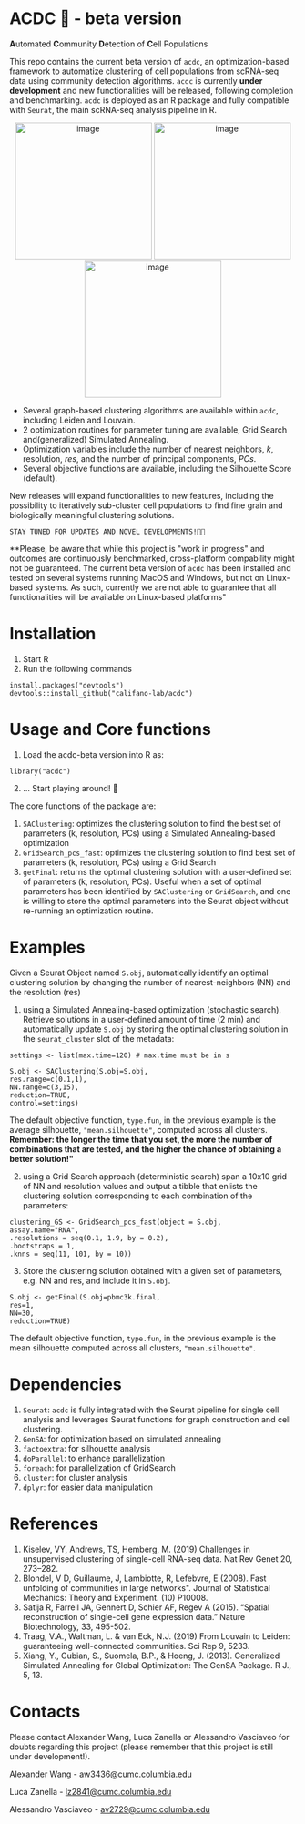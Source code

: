 # ACDC 🤘 - beta version 

**A**utomated **C**ommunity **D**etection of **C**ell Populations

This repo contains the current beta version of ```acdc```, an optimization-based framework to automatize clustering of cell populations from scRNA-seq data using community detection algorithms. 
```acdc``` is currently **under development** and new functionalities will be released, following completion and benchmarking. 
```acdc``` is deployed as an R package and fully compatible with ```Seurat```, the main scRNA-seq analysis pipeline in R.

<div align="center">
  <img width="240" alt="image" src="https://github.com/califano-lab/acdc-beta/assets/92543296/09feabaf-d868-48d7-b830-933210db6005">
  <img width="240" alt="image" src="https://github.com/califano-lab/acdc-beta/assets/92543296/28952fc8-841e-4d3a-80bd-d1a3a92c5a07"> 
  <img width="240" alt="image" src="https://github.com/califano-lab/acdc-beta/assets/92543296/41678fd3-c583-4b7b-939e-dbd443d44c97">
</div>

- Several graph-based clustering algorithms are available within ```acdc```, including Leiden and Louvain. 
- 2 optimization routines for parameter tuning are available, Grid Search and(generalized) Simulated Annealing.
- Optimization variables include the number of nearest neighbors, *k*, resolution, *res*, and the number of principal components, *PCs*.
- Several objective functions are available, including the Silhouette Score (default).


New releases will expand functionalities to new features, including the possibility to iteratively sub-cluster cell populations to find fine grain and biologically meaningful clustering solutions.

``` 
STAY TUNED FOR UPDATES AND NOVEL DEVELOPMENTS!🤘🏾
```

**Please, be aware that while this project is "work in progress" and outcomes are continuously benchmarked, cross-platform compability might not be guaranteed. The current beta version of `acdc` has been installed and tested on several systems running MacOS and Windows, but not on Linux-based systems. As such, currently we are not able to guarantee that all functionalities will be available on Linux-based platforms"


# Installation 
1. Start R
2. Run the following commands
```
install.packages("devtools")
devtools::install_github("califano-lab/acdc")
```


# Usage and Core functions
1. Load the acdc-beta version into R as:
```
library("acdc")
```

2. ... Start playing around! 🎸


The core functions of the package are:
1. `SAClustering`: optimizes the clustering solution to find the best set of parameters (k, resolution, PCs) using a Simulated Annealing-based optimization 
2. `GridSearch_pcs_fast`: optimizes the clustering solution to find best set of parameters (k, resolution, PCs) using a Grid Search 
3. `getFinal`: returns the optimal clustering solution with a user-defined set of parameters (k, resolution, PCs). Useful when a set of optimal parameters has been identified by `SAClustering` or `GridSearch`, and one is willing to store the optimal parameters into the Seurat object without re-running an optimization routine.


# Examples

Given a Seurat Object named `S.obj`, automatically identify an optimal clustering solution by changing the number of nearest-neighbors (NN) and the resolution (res)

1. using a Simulated Annealing-based optimization (stochastic search). Retrieve solutions in a user-defined amount of time (2 min) and automatically update `S.obj` by storing the optimal clustering solution in the `seurat_cluster` slot of the metadata: 
```
settings <- list(max.time=120) # max.time must be in s

S.obj <- SAClustering(S.obj=S.obj,
res.range=c(0.1,1),
NN.range=c(3,15),
reduction=TRUE,
control=settings)
```
The default objective function, `type.fun`, in the previous example is the average silhouette, `"mean.silhouette"`, computed across all clusters.
**Remember: the longer the time that you set, the more the number of combinations that are tested, and the higher the chance of obtaining a better solution!"**

2. using a Grid Search approach (deterministic search) span a 10x10 grid of NN and resolution values and output a tibble that enlists the clustering solution corresponding to each combination of the parameters:
```
clustering_GS <- GridSearch_pcs_fast(object = S.obj,
assay.name="RNA",
.resolutions = seq(0.1, 1.9, by = 0.2),
.bootstraps = 1,
.knns = seq(11, 101, by = 10))
```
3. Store the clustering solution obtained with a given set of parameters, e.g. NN and res, and include it in `S.obj`.
```
S.obj <- getFinal(S.obj=pbmc3k.final,
res=1,
NN=30,
reduction=TRUE)
```
The default objective function, `type.fun`, in the previous example is the mean silhouette computed across all clusters, `"mean.silhouette"`.


# Dependencies
1. `Seurat`: `acdc` is fully integrated with the Seurat pipeline for single cell analysis and leverages Seurat functions for graph construction and cell clustering. 
2. `GenSA`: for optimization based on simulated annealing
3. `factoextra`: for silhouette analysis
4. `doParallel`: to enhance parallelization
5. `foreach`: for parallelization of GridSearch
6. `cluster`: for cluster analysis
7. `dplyr`: for easier data manipulation




# References
1. Kiselev, VY, Andrews, TS, Hemberg, M. (2019) Challenges in unsupervised clustering of single-cell RNA-seq data. Nat Rev Genet 20, 273–282.
2. Blondel, V D, Guillaume, J, Lambiotte, R, Lefebvre, E (2008). Fast unfolding of communities in large networks". Journal of Statistical Mechanics: Theory and Experiment. (10) P10008.
3. Satija R, Farrell JA, Gennert D, Schier AF, Regev A (2015). “Spatial reconstruction of single-cell gene expression data.” Nature Biotechnology, 33, 495-502. 
4. Traag, V.A., Waltman, L. & van Eck, N.J. (2019) From Louvain to Leiden: guaranteeing well-connected communities. Sci Rep 9, 5233. 
5. Xiang, Y., Gubian, S., Suomela, B.P., & Hoeng, J. (2013). Generalized Simulated Annealing for Global Optimization: The GenSA Package. R J., 5, 13.


# Contacts

Please contact Alexander Wang, Luca Zanella or Alessandro Vasciaveo for doubts regarding this project (please remember that this project is still under development!).  

Alexander Wang - aw3436@cumc.columbia.edu  

Luca Zanella - lz2841@cumc.columbia.edu  

Alessandro Vasciaveo - av2729@cumc.columbia.edu  
